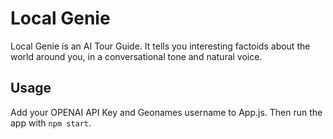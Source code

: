 # Local Genie

Local Genie is an AI Tour Guide.  It tells you interesting factoids about the world around you, in a conversational tone and natural voice.

## Usage

Add your OPENAI API Key and Geonames username to App.js.  Then run the app with `npm start`.
